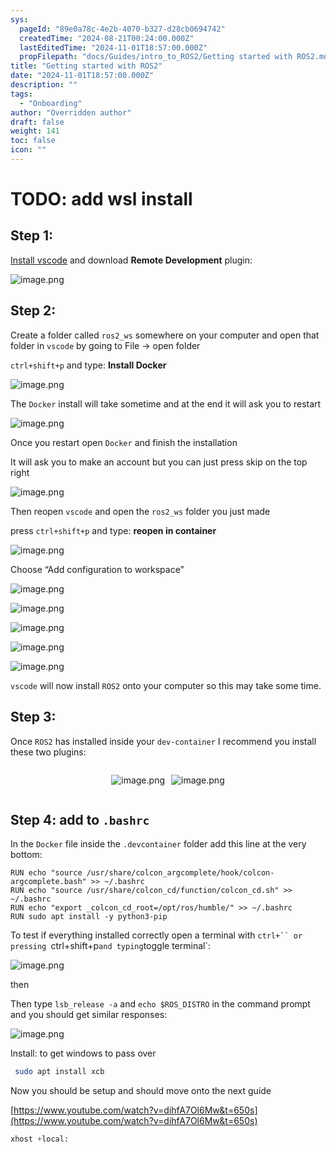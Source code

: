 ```yaml
---
sys:
  pageId: "89e0a78c-4e2b-4070-b327-d28cb0694742"
  createdTime: "2024-08-21T00:24:00.000Z"
  lastEditedTime: "2024-11-01T18:57:00.000Z"
  propFilepath: "docs/Guides/intro_to_ROS2/Getting started with ROS2.md"
title: "Getting started with ROS2"
date: "2024-11-01T18:57:00.000Z"
description: ""
tags:
  - "Onboarding"
author: "Overridden author"
draft: false
weight: 141
toc: false
icon: ""
---
```


# TODO: add wsl install

## Step 1:

[Install vscode](https://code.visualstudio.com/download) and download **Remote Development** plugin:

![image.png](https://prod-files-secure.s3.us-west-2.amazonaws.com/d518164a-d88e-44d1-a4ee-3adb3bd8bce0/efb52993-1881-4a40-b95e-6f020334f022/image.png?X-Amz-Algorithm=AWS4-HMAC-SHA256&X-Amz-Content-Sha256=UNSIGNED-PAYLOAD&X-Amz-Credential=ASIAZI2LB4663AZIZL62%2F20250420%2Fus-west-2%2Fs3%2Faws4_request&X-Amz-Date=20250420T100758Z&X-Amz-Expires=3600&X-Amz-Security-Token=IQoJb3JpZ2luX2VjEBcaCXVzLXdlc3QtMiJHMEUCIQCEO1ATf8zxm2ynE7BwSNMHhqb2k%2BPtxCtxNPLglU0GNwIgL81%2BRIXqXHRHrevFh6MouBQfg82B7VTcmoFmtf8aavMqiAQIoP%2F%2F%2F%2F%2F%2F%2F%2F%2F%2FARAAGgw2Mzc0MjMxODM4MDUiDImcDvzBWC6IUDgIvCrcA%2FSf1IKqV2h5nQ%2Fg56Q0ccBSWswYR7YqHOiInUUEn362Nmc0PhvgxPDfavMu7j6jdhYrIIAjz1eF1mkLLMZ2tghoCnzK0tEP5uOfXc1zFhZ0i01JhDBjZdX0mXWK54xWX%2Fe5rNZs2rxGTPylq2cuvMZfGnzp3138aEO7CEk4VUlF3VXiwGaI2OYqSSkqpfZNfKsQDx8lILMLya8z886wHbHBwpnE6B23di5vDIvOglqbUzG5IMOT1l97zRiXMCRzm8GbXZqB%2Fyoe6x9fTvv6S8Ud9yL8wZWjiIwCbUixo1nakU%2FEB9Ttba5OJ1ljXnVgD2Oi9u3pjJFeDHt7X7jDC4q4bZF35zX0zk8XwZR%2FrH6Bmr6OR9p2JVFROqqT65nYjftJDXcS9GeUOgXGflHzdekx0BsYGMSiSMYR3DWx7ejXCz1UdSE9K41ge%2FdWgDGlDV2mmu3kk%2BaFt9u6p9hn6tu2tAVaPggSza5hoKJi6nkHkn99btetAseK%2FbqMKa2rI2lqDeWC7QR06Va2o004ds%2BkcGRSVh0WWQlz7NBZNUVSWpPhlq0AbNDnDbs6CMVebsZiqa%2FmffvL4sDUKvIfc5PSdxl1o%2BoPaN3n0CD%2F1VpgVdhwhNlQZWxczBM5MJirksAGOqUB8jCg0iOyv8WU3epYlDMr8Vgf2sod4kdqc3qzfCUftZ1PI%2BKdwcTkFwCpKHSKMYEO0HIMokL94zYn1HLg9oyBrupeP%2FDbk6q%2Bau6aouR%2BDj%2BsO%2BTFevtlwjtDM31WLl2FiLILxCTcaCGWuSOt2%2BPlDrztDc%2B0FK9%2BfuYXDmdO6A8Cnq7OG%2FKqTBDgFD%2FTr5hcDn5a1YyXlT6mbA6Si53ha51jRM5r&X-Amz-Signature=c19caab899cb68054de421e8c3d9c9b355f3d4e206253b324c7e951bf0955900&X-Amz-SignedHeaders=host&x-id=GetObject)

## Step 2:

Create a folder called `ros2_ws` somewhere on your computer and open that folder in `vscode` by going to File → open folder 

`ctrl+shift+p` and type: **Install Docker**

![image.png](https://prod-files-secure.s3.us-west-2.amazonaws.com/d518164a-d88e-44d1-a4ee-3adb3bd8bce0/2269dc0e-1cd5-47ff-bceb-c04ad9b2eab0/image.png?X-Amz-Algorithm=AWS4-HMAC-SHA256&X-Amz-Content-Sha256=UNSIGNED-PAYLOAD&X-Amz-Credential=ASIAZI2LB4663AZIZL62%2F20250420%2Fus-west-2%2Fs3%2Faws4_request&X-Amz-Date=20250420T100758Z&X-Amz-Expires=3600&X-Amz-Security-Token=IQoJb3JpZ2luX2VjEBcaCXVzLXdlc3QtMiJHMEUCIQCEO1ATf8zxm2ynE7BwSNMHhqb2k%2BPtxCtxNPLglU0GNwIgL81%2BRIXqXHRHrevFh6MouBQfg82B7VTcmoFmtf8aavMqiAQIoP%2F%2F%2F%2F%2F%2F%2F%2F%2F%2FARAAGgw2Mzc0MjMxODM4MDUiDImcDvzBWC6IUDgIvCrcA%2FSf1IKqV2h5nQ%2Fg56Q0ccBSWswYR7YqHOiInUUEn362Nmc0PhvgxPDfavMu7j6jdhYrIIAjz1eF1mkLLMZ2tghoCnzK0tEP5uOfXc1zFhZ0i01JhDBjZdX0mXWK54xWX%2Fe5rNZs2rxGTPylq2cuvMZfGnzp3138aEO7CEk4VUlF3VXiwGaI2OYqSSkqpfZNfKsQDx8lILMLya8z886wHbHBwpnE6B23di5vDIvOglqbUzG5IMOT1l97zRiXMCRzm8GbXZqB%2Fyoe6x9fTvv6S8Ud9yL8wZWjiIwCbUixo1nakU%2FEB9Ttba5OJ1ljXnVgD2Oi9u3pjJFeDHt7X7jDC4q4bZF35zX0zk8XwZR%2FrH6Bmr6OR9p2JVFROqqT65nYjftJDXcS9GeUOgXGflHzdekx0BsYGMSiSMYR3DWx7ejXCz1UdSE9K41ge%2FdWgDGlDV2mmu3kk%2BaFt9u6p9hn6tu2tAVaPggSza5hoKJi6nkHkn99btetAseK%2FbqMKa2rI2lqDeWC7QR06Va2o004ds%2BkcGRSVh0WWQlz7NBZNUVSWpPhlq0AbNDnDbs6CMVebsZiqa%2FmffvL4sDUKvIfc5PSdxl1o%2BoPaN3n0CD%2F1VpgVdhwhNlQZWxczBM5MJirksAGOqUB8jCg0iOyv8WU3epYlDMr8Vgf2sod4kdqc3qzfCUftZ1PI%2BKdwcTkFwCpKHSKMYEO0HIMokL94zYn1HLg9oyBrupeP%2FDbk6q%2Bau6aouR%2BDj%2BsO%2BTFevtlwjtDM31WLl2FiLILxCTcaCGWuSOt2%2BPlDrztDc%2B0FK9%2BfuYXDmdO6A8Cnq7OG%2FKqTBDgFD%2FTr5hcDn5a1YyXlT6mbA6Si53ha51jRM5r&X-Amz-Signature=f4fe6bfa88053c9e59afb51780d6a665797c8b1b5bf66ff416ed624538defc1d&X-Amz-SignedHeaders=host&x-id=GetObject)

The `Docker` install will take sometime and at the end it will ask you to restart

![image.png](https://prod-files-secure.s3.us-west-2.amazonaws.com/d518164a-d88e-44d1-a4ee-3adb3bd8bce0/ed233f78-be33-4b1f-b89c-9c346c0e961e/image.png?X-Amz-Algorithm=AWS4-HMAC-SHA256&X-Amz-Content-Sha256=UNSIGNED-PAYLOAD&X-Amz-Credential=ASIAZI2LB4663AZIZL62%2F20250420%2Fus-west-2%2Fs3%2Faws4_request&X-Amz-Date=20250420T100758Z&X-Amz-Expires=3600&X-Amz-Security-Token=IQoJb3JpZ2luX2VjEBcaCXVzLXdlc3QtMiJHMEUCIQCEO1ATf8zxm2ynE7BwSNMHhqb2k%2BPtxCtxNPLglU0GNwIgL81%2BRIXqXHRHrevFh6MouBQfg82B7VTcmoFmtf8aavMqiAQIoP%2F%2F%2F%2F%2F%2F%2F%2F%2F%2FARAAGgw2Mzc0MjMxODM4MDUiDImcDvzBWC6IUDgIvCrcA%2FSf1IKqV2h5nQ%2Fg56Q0ccBSWswYR7YqHOiInUUEn362Nmc0PhvgxPDfavMu7j6jdhYrIIAjz1eF1mkLLMZ2tghoCnzK0tEP5uOfXc1zFhZ0i01JhDBjZdX0mXWK54xWX%2Fe5rNZs2rxGTPylq2cuvMZfGnzp3138aEO7CEk4VUlF3VXiwGaI2OYqSSkqpfZNfKsQDx8lILMLya8z886wHbHBwpnE6B23di5vDIvOglqbUzG5IMOT1l97zRiXMCRzm8GbXZqB%2Fyoe6x9fTvv6S8Ud9yL8wZWjiIwCbUixo1nakU%2FEB9Ttba5OJ1ljXnVgD2Oi9u3pjJFeDHt7X7jDC4q4bZF35zX0zk8XwZR%2FrH6Bmr6OR9p2JVFROqqT65nYjftJDXcS9GeUOgXGflHzdekx0BsYGMSiSMYR3DWx7ejXCz1UdSE9K41ge%2FdWgDGlDV2mmu3kk%2BaFt9u6p9hn6tu2tAVaPggSza5hoKJi6nkHkn99btetAseK%2FbqMKa2rI2lqDeWC7QR06Va2o004ds%2BkcGRSVh0WWQlz7NBZNUVSWpPhlq0AbNDnDbs6CMVebsZiqa%2FmffvL4sDUKvIfc5PSdxl1o%2BoPaN3n0CD%2F1VpgVdhwhNlQZWxczBM5MJirksAGOqUB8jCg0iOyv8WU3epYlDMr8Vgf2sod4kdqc3qzfCUftZ1PI%2BKdwcTkFwCpKHSKMYEO0HIMokL94zYn1HLg9oyBrupeP%2FDbk6q%2Bau6aouR%2BDj%2BsO%2BTFevtlwjtDM31WLl2FiLILxCTcaCGWuSOt2%2BPlDrztDc%2B0FK9%2BfuYXDmdO6A8Cnq7OG%2FKqTBDgFD%2FTr5hcDn5a1YyXlT6mbA6Si53ha51jRM5r&X-Amz-Signature=f852e264af3f9ef0ebcab4913d173e7f6cd9abbe3547119d7483e26b9c150ad3&X-Amz-SignedHeaders=host&x-id=GetObject)

Once you restart open `Docker` and finish the installation

It will ask you to make an account but you can just press skip on the top right

![image.png](https://prod-files-secure.s3.us-west-2.amazonaws.com/d518164a-d88e-44d1-a4ee-3adb3bd8bce0/21010ad9-1659-4fd9-9f59-9932a09b2a3d/image.png?X-Amz-Algorithm=AWS4-HMAC-SHA256&X-Amz-Content-Sha256=UNSIGNED-PAYLOAD&X-Amz-Credential=ASIAZI2LB4663AZIZL62%2F20250420%2Fus-west-2%2Fs3%2Faws4_request&X-Amz-Date=20250420T100758Z&X-Amz-Expires=3600&X-Amz-Security-Token=IQoJb3JpZ2luX2VjEBcaCXVzLXdlc3QtMiJHMEUCIQCEO1ATf8zxm2ynE7BwSNMHhqb2k%2BPtxCtxNPLglU0GNwIgL81%2BRIXqXHRHrevFh6MouBQfg82B7VTcmoFmtf8aavMqiAQIoP%2F%2F%2F%2F%2F%2F%2F%2F%2F%2FARAAGgw2Mzc0MjMxODM4MDUiDImcDvzBWC6IUDgIvCrcA%2FSf1IKqV2h5nQ%2Fg56Q0ccBSWswYR7YqHOiInUUEn362Nmc0PhvgxPDfavMu7j6jdhYrIIAjz1eF1mkLLMZ2tghoCnzK0tEP5uOfXc1zFhZ0i01JhDBjZdX0mXWK54xWX%2Fe5rNZs2rxGTPylq2cuvMZfGnzp3138aEO7CEk4VUlF3VXiwGaI2OYqSSkqpfZNfKsQDx8lILMLya8z886wHbHBwpnE6B23di5vDIvOglqbUzG5IMOT1l97zRiXMCRzm8GbXZqB%2Fyoe6x9fTvv6S8Ud9yL8wZWjiIwCbUixo1nakU%2FEB9Ttba5OJ1ljXnVgD2Oi9u3pjJFeDHt7X7jDC4q4bZF35zX0zk8XwZR%2FrH6Bmr6OR9p2JVFROqqT65nYjftJDXcS9GeUOgXGflHzdekx0BsYGMSiSMYR3DWx7ejXCz1UdSE9K41ge%2FdWgDGlDV2mmu3kk%2BaFt9u6p9hn6tu2tAVaPggSza5hoKJi6nkHkn99btetAseK%2FbqMKa2rI2lqDeWC7QR06Va2o004ds%2BkcGRSVh0WWQlz7NBZNUVSWpPhlq0AbNDnDbs6CMVebsZiqa%2FmffvL4sDUKvIfc5PSdxl1o%2BoPaN3n0CD%2F1VpgVdhwhNlQZWxczBM5MJirksAGOqUB8jCg0iOyv8WU3epYlDMr8Vgf2sod4kdqc3qzfCUftZ1PI%2BKdwcTkFwCpKHSKMYEO0HIMokL94zYn1HLg9oyBrupeP%2FDbk6q%2Bau6aouR%2BDj%2BsO%2BTFevtlwjtDM31WLl2FiLILxCTcaCGWuSOt2%2BPlDrztDc%2B0FK9%2BfuYXDmdO6A8Cnq7OG%2FKqTBDgFD%2FTr5hcDn5a1YyXlT6mbA6Si53ha51jRM5r&X-Amz-Signature=8a9f5e80916ae3ba4c22dc33aa741c70fc5fec1dae7e005fdfd4c42deb0b52e4&X-Amz-SignedHeaders=host&x-id=GetObject)

Then reopen `vscode` and open the `ros2_ws` folder you just made

press `ctrl+shift+p` and type: **reopen in container**

![image.png](https://prod-files-secure.s3.us-west-2.amazonaws.com/d518164a-d88e-44d1-a4ee-3adb3bd8bce0/4e93b8c2-41ad-488c-8095-c74205196118/image.png?X-Amz-Algorithm=AWS4-HMAC-SHA256&X-Amz-Content-Sha256=UNSIGNED-PAYLOAD&X-Amz-Credential=ASIAZI2LB4663AZIZL62%2F20250420%2Fus-west-2%2Fs3%2Faws4_request&X-Amz-Date=20250420T100758Z&X-Amz-Expires=3600&X-Amz-Security-Token=IQoJb3JpZ2luX2VjEBcaCXVzLXdlc3QtMiJHMEUCIQCEO1ATf8zxm2ynE7BwSNMHhqb2k%2BPtxCtxNPLglU0GNwIgL81%2BRIXqXHRHrevFh6MouBQfg82B7VTcmoFmtf8aavMqiAQIoP%2F%2F%2F%2F%2F%2F%2F%2F%2F%2FARAAGgw2Mzc0MjMxODM4MDUiDImcDvzBWC6IUDgIvCrcA%2FSf1IKqV2h5nQ%2Fg56Q0ccBSWswYR7YqHOiInUUEn362Nmc0PhvgxPDfavMu7j6jdhYrIIAjz1eF1mkLLMZ2tghoCnzK0tEP5uOfXc1zFhZ0i01JhDBjZdX0mXWK54xWX%2Fe5rNZs2rxGTPylq2cuvMZfGnzp3138aEO7CEk4VUlF3VXiwGaI2OYqSSkqpfZNfKsQDx8lILMLya8z886wHbHBwpnE6B23di5vDIvOglqbUzG5IMOT1l97zRiXMCRzm8GbXZqB%2Fyoe6x9fTvv6S8Ud9yL8wZWjiIwCbUixo1nakU%2FEB9Ttba5OJ1ljXnVgD2Oi9u3pjJFeDHt7X7jDC4q4bZF35zX0zk8XwZR%2FrH6Bmr6OR9p2JVFROqqT65nYjftJDXcS9GeUOgXGflHzdekx0BsYGMSiSMYR3DWx7ejXCz1UdSE9K41ge%2FdWgDGlDV2mmu3kk%2BaFt9u6p9hn6tu2tAVaPggSza5hoKJi6nkHkn99btetAseK%2FbqMKa2rI2lqDeWC7QR06Va2o004ds%2BkcGRSVh0WWQlz7NBZNUVSWpPhlq0AbNDnDbs6CMVebsZiqa%2FmffvL4sDUKvIfc5PSdxl1o%2BoPaN3n0CD%2F1VpgVdhwhNlQZWxczBM5MJirksAGOqUB8jCg0iOyv8WU3epYlDMr8Vgf2sod4kdqc3qzfCUftZ1PI%2BKdwcTkFwCpKHSKMYEO0HIMokL94zYn1HLg9oyBrupeP%2FDbk6q%2Bau6aouR%2BDj%2BsO%2BTFevtlwjtDM31WLl2FiLILxCTcaCGWuSOt2%2BPlDrztDc%2B0FK9%2BfuYXDmdO6A8Cnq7OG%2FKqTBDgFD%2FTr5hcDn5a1YyXlT6mbA6Si53ha51jRM5r&X-Amz-Signature=6a2c918c02db532ed510f1430a0c5899bf45ab9149e18e828e1bc5d984a41d1c&X-Amz-SignedHeaders=host&x-id=GetObject)

Choose “Add configuration to workspace”

![image.png](https://prod-files-secure.s3.us-west-2.amazonaws.com/d518164a-d88e-44d1-a4ee-3adb3bd8bce0/9560b282-5060-4989-ba37-97e7b2c22476/image.png?X-Amz-Algorithm=AWS4-HMAC-SHA256&X-Amz-Content-Sha256=UNSIGNED-PAYLOAD&X-Amz-Credential=ASIAZI2LB4663AZIZL62%2F20250420%2Fus-west-2%2Fs3%2Faws4_request&X-Amz-Date=20250420T100758Z&X-Amz-Expires=3600&X-Amz-Security-Token=IQoJb3JpZ2luX2VjEBcaCXVzLXdlc3QtMiJHMEUCIQCEO1ATf8zxm2ynE7BwSNMHhqb2k%2BPtxCtxNPLglU0GNwIgL81%2BRIXqXHRHrevFh6MouBQfg82B7VTcmoFmtf8aavMqiAQIoP%2F%2F%2F%2F%2F%2F%2F%2F%2F%2FARAAGgw2Mzc0MjMxODM4MDUiDImcDvzBWC6IUDgIvCrcA%2FSf1IKqV2h5nQ%2Fg56Q0ccBSWswYR7YqHOiInUUEn362Nmc0PhvgxPDfavMu7j6jdhYrIIAjz1eF1mkLLMZ2tghoCnzK0tEP5uOfXc1zFhZ0i01JhDBjZdX0mXWK54xWX%2Fe5rNZs2rxGTPylq2cuvMZfGnzp3138aEO7CEk4VUlF3VXiwGaI2OYqSSkqpfZNfKsQDx8lILMLya8z886wHbHBwpnE6B23di5vDIvOglqbUzG5IMOT1l97zRiXMCRzm8GbXZqB%2Fyoe6x9fTvv6S8Ud9yL8wZWjiIwCbUixo1nakU%2FEB9Ttba5OJ1ljXnVgD2Oi9u3pjJFeDHt7X7jDC4q4bZF35zX0zk8XwZR%2FrH6Bmr6OR9p2JVFROqqT65nYjftJDXcS9GeUOgXGflHzdekx0BsYGMSiSMYR3DWx7ejXCz1UdSE9K41ge%2FdWgDGlDV2mmu3kk%2BaFt9u6p9hn6tu2tAVaPggSza5hoKJi6nkHkn99btetAseK%2FbqMKa2rI2lqDeWC7QR06Va2o004ds%2BkcGRSVh0WWQlz7NBZNUVSWpPhlq0AbNDnDbs6CMVebsZiqa%2FmffvL4sDUKvIfc5PSdxl1o%2BoPaN3n0CD%2F1VpgVdhwhNlQZWxczBM5MJirksAGOqUB8jCg0iOyv8WU3epYlDMr8Vgf2sod4kdqc3qzfCUftZ1PI%2BKdwcTkFwCpKHSKMYEO0HIMokL94zYn1HLg9oyBrupeP%2FDbk6q%2Bau6aouR%2BDj%2BsO%2BTFevtlwjtDM31WLl2FiLILxCTcaCGWuSOt2%2BPlDrztDc%2B0FK9%2BfuYXDmdO6A8Cnq7OG%2FKqTBDgFD%2FTr5hcDn5a1YyXlT6mbA6Si53ha51jRM5r&X-Amz-Signature=c741775ceaf586dbfaeb8da2d03c18dec76a4f3f98f1e87579b3c5c0ac467de5&X-Amz-SignedHeaders=host&x-id=GetObject)

![image.png](https://prod-files-secure.s3.us-west-2.amazonaws.com/d518164a-d88e-44d1-a4ee-3adb3bd8bce0/2ee63f81-886b-48e8-a553-dc6e5eac99e4/image.png?X-Amz-Algorithm=AWS4-HMAC-SHA256&X-Amz-Content-Sha256=UNSIGNED-PAYLOAD&X-Amz-Credential=ASIAZI2LB4663AZIZL62%2F20250420%2Fus-west-2%2Fs3%2Faws4_request&X-Amz-Date=20250420T100758Z&X-Amz-Expires=3600&X-Amz-Security-Token=IQoJb3JpZ2luX2VjEBcaCXVzLXdlc3QtMiJHMEUCIQCEO1ATf8zxm2ynE7BwSNMHhqb2k%2BPtxCtxNPLglU0GNwIgL81%2BRIXqXHRHrevFh6MouBQfg82B7VTcmoFmtf8aavMqiAQIoP%2F%2F%2F%2F%2F%2F%2F%2F%2F%2FARAAGgw2Mzc0MjMxODM4MDUiDImcDvzBWC6IUDgIvCrcA%2FSf1IKqV2h5nQ%2Fg56Q0ccBSWswYR7YqHOiInUUEn362Nmc0PhvgxPDfavMu7j6jdhYrIIAjz1eF1mkLLMZ2tghoCnzK0tEP5uOfXc1zFhZ0i01JhDBjZdX0mXWK54xWX%2Fe5rNZs2rxGTPylq2cuvMZfGnzp3138aEO7CEk4VUlF3VXiwGaI2OYqSSkqpfZNfKsQDx8lILMLya8z886wHbHBwpnE6B23di5vDIvOglqbUzG5IMOT1l97zRiXMCRzm8GbXZqB%2Fyoe6x9fTvv6S8Ud9yL8wZWjiIwCbUixo1nakU%2FEB9Ttba5OJ1ljXnVgD2Oi9u3pjJFeDHt7X7jDC4q4bZF35zX0zk8XwZR%2FrH6Bmr6OR9p2JVFROqqT65nYjftJDXcS9GeUOgXGflHzdekx0BsYGMSiSMYR3DWx7ejXCz1UdSE9K41ge%2FdWgDGlDV2mmu3kk%2BaFt9u6p9hn6tu2tAVaPggSza5hoKJi6nkHkn99btetAseK%2FbqMKa2rI2lqDeWC7QR06Va2o004ds%2BkcGRSVh0WWQlz7NBZNUVSWpPhlq0AbNDnDbs6CMVebsZiqa%2FmffvL4sDUKvIfc5PSdxl1o%2BoPaN3n0CD%2F1VpgVdhwhNlQZWxczBM5MJirksAGOqUB8jCg0iOyv8WU3epYlDMr8Vgf2sod4kdqc3qzfCUftZ1PI%2BKdwcTkFwCpKHSKMYEO0HIMokL94zYn1HLg9oyBrupeP%2FDbk6q%2Bau6aouR%2BDj%2BsO%2BTFevtlwjtDM31WLl2FiLILxCTcaCGWuSOt2%2BPlDrztDc%2B0FK9%2BfuYXDmdO6A8Cnq7OG%2FKqTBDgFD%2FTr5hcDn5a1YyXlT6mbA6Si53ha51jRM5r&X-Amz-Signature=0dc5ba05d048d9ebd75ce0eb45f1d1b7ac14e8d8af4fb14ff903c36dff7e0e93&X-Amz-SignedHeaders=host&x-id=GetObject)

![image.png](https://prod-files-secure.s3.us-west-2.amazonaws.com/d518164a-d88e-44d1-a4ee-3adb3bd8bce0/ae1580b2-b048-407e-aed9-b584224a7a04/image.png?X-Amz-Algorithm=AWS4-HMAC-SHA256&X-Amz-Content-Sha256=UNSIGNED-PAYLOAD&X-Amz-Credential=ASIAZI2LB4663AZIZL62%2F20250420%2Fus-west-2%2Fs3%2Faws4_request&X-Amz-Date=20250420T100758Z&X-Amz-Expires=3600&X-Amz-Security-Token=IQoJb3JpZ2luX2VjEBcaCXVzLXdlc3QtMiJHMEUCIQCEO1ATf8zxm2ynE7BwSNMHhqb2k%2BPtxCtxNPLglU0GNwIgL81%2BRIXqXHRHrevFh6MouBQfg82B7VTcmoFmtf8aavMqiAQIoP%2F%2F%2F%2F%2F%2F%2F%2F%2F%2FARAAGgw2Mzc0MjMxODM4MDUiDImcDvzBWC6IUDgIvCrcA%2FSf1IKqV2h5nQ%2Fg56Q0ccBSWswYR7YqHOiInUUEn362Nmc0PhvgxPDfavMu7j6jdhYrIIAjz1eF1mkLLMZ2tghoCnzK0tEP5uOfXc1zFhZ0i01JhDBjZdX0mXWK54xWX%2Fe5rNZs2rxGTPylq2cuvMZfGnzp3138aEO7CEk4VUlF3VXiwGaI2OYqSSkqpfZNfKsQDx8lILMLya8z886wHbHBwpnE6B23di5vDIvOglqbUzG5IMOT1l97zRiXMCRzm8GbXZqB%2Fyoe6x9fTvv6S8Ud9yL8wZWjiIwCbUixo1nakU%2FEB9Ttba5OJ1ljXnVgD2Oi9u3pjJFeDHt7X7jDC4q4bZF35zX0zk8XwZR%2FrH6Bmr6OR9p2JVFROqqT65nYjftJDXcS9GeUOgXGflHzdekx0BsYGMSiSMYR3DWx7ejXCz1UdSE9K41ge%2FdWgDGlDV2mmu3kk%2BaFt9u6p9hn6tu2tAVaPggSza5hoKJi6nkHkn99btetAseK%2FbqMKa2rI2lqDeWC7QR06Va2o004ds%2BkcGRSVh0WWQlz7NBZNUVSWpPhlq0AbNDnDbs6CMVebsZiqa%2FmffvL4sDUKvIfc5PSdxl1o%2BoPaN3n0CD%2F1VpgVdhwhNlQZWxczBM5MJirksAGOqUB8jCg0iOyv8WU3epYlDMr8Vgf2sod4kdqc3qzfCUftZ1PI%2BKdwcTkFwCpKHSKMYEO0HIMokL94zYn1HLg9oyBrupeP%2FDbk6q%2Bau6aouR%2BDj%2BsO%2BTFevtlwjtDM31WLl2FiLILxCTcaCGWuSOt2%2BPlDrztDc%2B0FK9%2BfuYXDmdO6A8Cnq7OG%2FKqTBDgFD%2FTr5hcDn5a1YyXlT6mbA6Si53ha51jRM5r&X-Amz-Signature=30ab7d5498cf6908fa94b05fb7faaa1e3b463de498d59f98218617b9ddb665cc&X-Amz-SignedHeaders=host&x-id=GetObject)

![image.png](https://prod-files-secure.s3.us-west-2.amazonaws.com/d518164a-d88e-44d1-a4ee-3adb3bd8bce0/53255b28-f75e-430f-b9e3-c0ac8577e42b/image.png?X-Amz-Algorithm=AWS4-HMAC-SHA256&X-Amz-Content-Sha256=UNSIGNED-PAYLOAD&X-Amz-Credential=ASIAZI2LB4663AZIZL62%2F20250420%2Fus-west-2%2Fs3%2Faws4_request&X-Amz-Date=20250420T100758Z&X-Amz-Expires=3600&X-Amz-Security-Token=IQoJb3JpZ2luX2VjEBcaCXVzLXdlc3QtMiJHMEUCIQCEO1ATf8zxm2ynE7BwSNMHhqb2k%2BPtxCtxNPLglU0GNwIgL81%2BRIXqXHRHrevFh6MouBQfg82B7VTcmoFmtf8aavMqiAQIoP%2F%2F%2F%2F%2F%2F%2F%2F%2F%2FARAAGgw2Mzc0MjMxODM4MDUiDImcDvzBWC6IUDgIvCrcA%2FSf1IKqV2h5nQ%2Fg56Q0ccBSWswYR7YqHOiInUUEn362Nmc0PhvgxPDfavMu7j6jdhYrIIAjz1eF1mkLLMZ2tghoCnzK0tEP5uOfXc1zFhZ0i01JhDBjZdX0mXWK54xWX%2Fe5rNZs2rxGTPylq2cuvMZfGnzp3138aEO7CEk4VUlF3VXiwGaI2OYqSSkqpfZNfKsQDx8lILMLya8z886wHbHBwpnE6B23di5vDIvOglqbUzG5IMOT1l97zRiXMCRzm8GbXZqB%2Fyoe6x9fTvv6S8Ud9yL8wZWjiIwCbUixo1nakU%2FEB9Ttba5OJ1ljXnVgD2Oi9u3pjJFeDHt7X7jDC4q4bZF35zX0zk8XwZR%2FrH6Bmr6OR9p2JVFROqqT65nYjftJDXcS9GeUOgXGflHzdekx0BsYGMSiSMYR3DWx7ejXCz1UdSE9K41ge%2FdWgDGlDV2mmu3kk%2BaFt9u6p9hn6tu2tAVaPggSza5hoKJi6nkHkn99btetAseK%2FbqMKa2rI2lqDeWC7QR06Va2o004ds%2BkcGRSVh0WWQlz7NBZNUVSWpPhlq0AbNDnDbs6CMVebsZiqa%2FmffvL4sDUKvIfc5PSdxl1o%2BoPaN3n0CD%2F1VpgVdhwhNlQZWxczBM5MJirksAGOqUB8jCg0iOyv8WU3epYlDMr8Vgf2sod4kdqc3qzfCUftZ1PI%2BKdwcTkFwCpKHSKMYEO0HIMokL94zYn1HLg9oyBrupeP%2FDbk6q%2Bau6aouR%2BDj%2BsO%2BTFevtlwjtDM31WLl2FiLILxCTcaCGWuSOt2%2BPlDrztDc%2B0FK9%2BfuYXDmdO6A8Cnq7OG%2FKqTBDgFD%2FTr5hcDn5a1YyXlT6mbA6Si53ha51jRM5r&X-Amz-Signature=3a6a1500af3b9b9e164f0c55dfbc0d863b2dd82b71dae977e3d3c8c986805e61&X-Amz-SignedHeaders=host&x-id=GetObject)

![image.png](https://prod-files-secure.s3.us-west-2.amazonaws.com/d518164a-d88e-44d1-a4ee-3adb3bd8bce0/7c562767-5af9-4ffb-97d1-327bcdf4ee00/image.png?X-Amz-Algorithm=AWS4-HMAC-SHA256&X-Amz-Content-Sha256=UNSIGNED-PAYLOAD&X-Amz-Credential=ASIAZI2LB4663AZIZL62%2F20250420%2Fus-west-2%2Fs3%2Faws4_request&X-Amz-Date=20250420T100758Z&X-Amz-Expires=3600&X-Amz-Security-Token=IQoJb3JpZ2luX2VjEBcaCXVzLXdlc3QtMiJHMEUCIQCEO1ATf8zxm2ynE7BwSNMHhqb2k%2BPtxCtxNPLglU0GNwIgL81%2BRIXqXHRHrevFh6MouBQfg82B7VTcmoFmtf8aavMqiAQIoP%2F%2F%2F%2F%2F%2F%2F%2F%2F%2FARAAGgw2Mzc0MjMxODM4MDUiDImcDvzBWC6IUDgIvCrcA%2FSf1IKqV2h5nQ%2Fg56Q0ccBSWswYR7YqHOiInUUEn362Nmc0PhvgxPDfavMu7j6jdhYrIIAjz1eF1mkLLMZ2tghoCnzK0tEP5uOfXc1zFhZ0i01JhDBjZdX0mXWK54xWX%2Fe5rNZs2rxGTPylq2cuvMZfGnzp3138aEO7CEk4VUlF3VXiwGaI2OYqSSkqpfZNfKsQDx8lILMLya8z886wHbHBwpnE6B23di5vDIvOglqbUzG5IMOT1l97zRiXMCRzm8GbXZqB%2Fyoe6x9fTvv6S8Ud9yL8wZWjiIwCbUixo1nakU%2FEB9Ttba5OJ1ljXnVgD2Oi9u3pjJFeDHt7X7jDC4q4bZF35zX0zk8XwZR%2FrH6Bmr6OR9p2JVFROqqT65nYjftJDXcS9GeUOgXGflHzdekx0BsYGMSiSMYR3DWx7ejXCz1UdSE9K41ge%2FdWgDGlDV2mmu3kk%2BaFt9u6p9hn6tu2tAVaPggSza5hoKJi6nkHkn99btetAseK%2FbqMKa2rI2lqDeWC7QR06Va2o004ds%2BkcGRSVh0WWQlz7NBZNUVSWpPhlq0AbNDnDbs6CMVebsZiqa%2FmffvL4sDUKvIfc5PSdxl1o%2BoPaN3n0CD%2F1VpgVdhwhNlQZWxczBM5MJirksAGOqUB8jCg0iOyv8WU3epYlDMr8Vgf2sod4kdqc3qzfCUftZ1PI%2BKdwcTkFwCpKHSKMYEO0HIMokL94zYn1HLg9oyBrupeP%2FDbk6q%2Bau6aouR%2BDj%2BsO%2BTFevtlwjtDM31WLl2FiLILxCTcaCGWuSOt2%2BPlDrztDc%2B0FK9%2BfuYXDmdO6A8Cnq7OG%2FKqTBDgFD%2FTr5hcDn5a1YyXlT6mbA6Si53ha51jRM5r&X-Amz-Signature=560060f2c51f6d1babfc2d45296adba69eb742dd1849aafcbc14520f3c3800e9&X-Amz-SignedHeaders=host&x-id=GetObject)

`vscode` will now install `ROS2` onto your computer so this may take some time.

## Step 3:

Once `ROS2` has installed inside your `dev-container` I recommend you install these two plugins:

<div style="display: flex;flex-direction: row; column-gap:10px; max-width: 630px;justify-content: center;">
<div>

![image.png](https://prod-files-secure.s3.us-west-2.amazonaws.com/d518164a-d88e-44d1-a4ee-3adb3bd8bce0/3fc3d550-5a54-4ba1-ba6b-faa01cdb7369/image.png?X-Amz-Algorithm=AWS4-HMAC-SHA256&X-Amz-Content-Sha256=UNSIGNED-PAYLOAD&X-Amz-Credential=ASIAZI2LB466VYXPD24O%2F20250420%2Fus-west-2%2Fs3%2Faws4_request&X-Amz-Date=20250420T100759Z&X-Amz-Expires=3600&X-Amz-Security-Token=IQoJb3JpZ2luX2VjEBcaCXVzLXdlc3QtMiJHMEUCIQC4c1GX2LZswqn1XDthu98jGkB4Y9UH%2BjcpSUrn5Ouu5QIgbn2lEH9AbLcnyMd%2FSg93ZeulmAuEhrN8H0u44mteRp4qiAQIn%2F%2F%2F%2F%2F%2F%2F%2F%2F%2F%2FARAAGgw2Mzc0MjMxODM4MDUiDK3KdlVF8CgRz7yZ0SrcA0rrDPIhtDc%2FPYAIaTVVDEK6YHE3hVJuKZu8Q15%2BCtg%2F3s7AgY4vEwg5EpDlSOMDLh7JaGt5A0yzXp695idNxNv7o6f4%2Fc08DuwSkTHnNrx%2BiP5ox3bW98sBD%2Bu3f61jvdzLOlKQ87wZcBnIwi25zBIt9q77NaU6dD2q2gmb3T8HSSmQYQcPtmmB6umW3jmqlhH74639tI4iILSN9BcbhvL2YPJLNhTcX8Ncs9NqfmRWKaGxF18%2Bck7yMWciSg11fMYsJm55ecLFXQ3PcPTtLdFxETke5lRhup63RA8Q18VVrvCDZirOv510ZjweGxdcXs0620rdGKTq6XyIVVa4Mvm7WKS4mlaaZXd1lchIaNvlserSWXHxGCEjDGV6tHoAregfAfPDXYuWeYa65uYRdhvLi5GCa4aIdW57NwyBNmR9cRDIj1tSyRFU61t9BfvjEQeqXrMYH1E%2F7jo0WHPEprYy9BDdCrR3GbrMwyONUnwWF9youKz1BfKqt5YWfoqfWiM8NGnzWSqAE52C4UNgMmoqImUHsFl9pL8YGlI2ePMnvZGnMFN7RO8uzO3eoyD%2FEd5%2F9cpmrA4%2FkWVU5%2BbYb3E2xxgkU8mWj%2BAq4B7JFHMhP5y59oZbjVV5GgoAML2kksAGOqUBPLrHfSO7bbifXMZfxc%2B1c8JuxWNXCHjpmH5MVwTXQ6tE0RctJ7ciHaldIZoAoxgDJG%2Bpr1jwKJ820qaPpunJVuNhTwmJNZLXdqB1wp2nUw2Ms302Mp1pFF5%2Fr4L64nsn%2BLIfZhyqF%2Bb4XAtV6yvvCiOtln9Csv3ROUBx1FgJJZ2INgU%2BfCPLI3iTTU2xFqSmV%2BKje77RZkRrTbgii9R1sO8WZ2qO&X-Amz-Signature=17dc3ad1485dcb468ceb428d855df9643010ae8b80af51f569bc45570186ed28&X-Amz-SignedHeaders=host&x-id=GetObject)

</div>
<div>

![image.png](https://prod-files-secure.s3.us-west-2.amazonaws.com/d518164a-d88e-44d1-a4ee-3adb3bd8bce0/d994cc66-13c2-4093-a5a3-f84cf4601a82/image.png?X-Amz-Algorithm=AWS4-HMAC-SHA256&X-Amz-Content-Sha256=UNSIGNED-PAYLOAD&X-Amz-Credential=ASIAZI2LB4664VAGGY3H%2F20250420%2Fus-west-2%2Fs3%2Faws4_request&X-Amz-Date=20250420T100759Z&X-Amz-Expires=3600&X-Amz-Security-Token=IQoJb3JpZ2luX2VjEBcaCXVzLXdlc3QtMiJIMEYCIQC5fUKK%2FYRnkapl9IjlvpOmo4vl2MS2X%2BnzcTry2BmabAIhALGnk9Sspo5eBm1kS5m%2F2V7G6diily7YxRQUm8cx2WQlKogECJ%2F%2F%2F%2F%2F%2F%2F%2F%2F%2F%2FwEQABoMNjM3NDIzMTgzODA1IgzuAPOedqpW7emi2Qoq3AP4K56mJJ2GO9t6YhtUZX9membml%2B9MI%2FJfxvVdnmRjnHAwWLpUDDBaCn%2FdInVE6RH6DpGMLfZV4KgtUgEnZYcXOe5g9l9PROVushbrJwt6YsTQoIA9ijgmS2%2B553RnZlbG95W2WGVfLRYDeo1FHJFUSJnMZFtDiSxqTQReBLT4lewMQzEKhfsNQMlxjV2mw1b8rBUB%2BWRo15N3Di0biy2O%2BcsLF7ABJmyQtZ6YzZx%2FevObQEipw9r61PiDa%2FT2SBFCXDLNUk7u%2FBAyTdCPf8voa8famdENUEtab2rs2w5MfbsROEUqfyGGDImxcrBNNjmAfXzGWAphmx0N0YFl%2Ba9VYxsspF5fQ%2FcCrQ%2FH3rWcDxK5kemNIaYDDOwo%2FrjmI5caC6yWzaIPtLsXQQ%2BPulRu3%2BtVpZ%2BE0d7TfoEfYwdcP%2B80LMDnTNoxv7wpNmxtH7ew3Lm9%2FrWW2UqXeaBKBtMyj2nvNBXLXd69CbN5nlid76oZZ0TGgo1nevxtyqBbMbpINoRE3XKxzrgOGVIx1SZ6Q5R%2Bdz87fdt8RHtkZzLNbSXZnc6uYF3TzPRzlo9EmTWef3EfdZlgQioXFKww4ibI22H6ye0Y0Be83tfEJ4FspzE89sv7aC2kX5ccXjDHpJLABjqkAcCG8MeJ8f5NBdcKsOKD%2FEHGc5TV6EyvxsAZemWiXAfVl9HtExEyj%2B0OfhGqVdXJn0omCMCejUfeiYnxeJs1CjcGq%2FWFM9d3SLjLinulbSqBgfDPz8MChe4vnPF3ndi8pDb0A8va7%2FERPYaeXjQsSI9RitC3xeYhJ4KrItqQHlPGasUsEe2OEsVO0h5aZyNejSCR8JSWiouItI119h8pooC1FiFB&X-Amz-Signature=1259748048f25604caad6ea653dd7ffd734a6a1653b07004aaf52da1dc01f51e&X-Amz-SignedHeaders=host&x-id=GetObject)

</div>
</div>

## Step 4: add to `.bashrc`

In the `Docker` file inside the `.devcontainer` folder add this line at the very bottom: 

```docker
RUN echo "source /usr/share/colcon_argcomplete/hook/colcon-argcomplete.bash" >> ~/.bashrc
RUN echo "source /usr/share/colcon_cd/function/colcon_cd.sh" >> ~/.bashrc
RUN echo "export _colcon_cd_root=/opt/ros/humble/" >> ~/.bashrc
RUN sudo apt install -y python3-pip 
```

To test if everything installed correctly open a terminal with `ctrl+`` or pressing `ctrl+shift+p` and typing `toggle terminal`:

![image.png](https://prod-files-secure.s3.us-west-2.amazonaws.com/d518164a-d88e-44d1-a4ee-3adb3bd8bce0/6a4943d8-b04e-4c02-9a58-775f3384d1a5/image.png?X-Amz-Algorithm=AWS4-HMAC-SHA256&X-Amz-Content-Sha256=UNSIGNED-PAYLOAD&X-Amz-Credential=ASIAZI2LB4663AZIZL62%2F20250420%2Fus-west-2%2Fs3%2Faws4_request&X-Amz-Date=20250420T100758Z&X-Amz-Expires=3600&X-Amz-Security-Token=IQoJb3JpZ2luX2VjEBcaCXVzLXdlc3QtMiJHMEUCIQCEO1ATf8zxm2ynE7BwSNMHhqb2k%2BPtxCtxNPLglU0GNwIgL81%2BRIXqXHRHrevFh6MouBQfg82B7VTcmoFmtf8aavMqiAQIoP%2F%2F%2F%2F%2F%2F%2F%2F%2F%2FARAAGgw2Mzc0MjMxODM4MDUiDImcDvzBWC6IUDgIvCrcA%2FSf1IKqV2h5nQ%2Fg56Q0ccBSWswYR7YqHOiInUUEn362Nmc0PhvgxPDfavMu7j6jdhYrIIAjz1eF1mkLLMZ2tghoCnzK0tEP5uOfXc1zFhZ0i01JhDBjZdX0mXWK54xWX%2Fe5rNZs2rxGTPylq2cuvMZfGnzp3138aEO7CEk4VUlF3VXiwGaI2OYqSSkqpfZNfKsQDx8lILMLya8z886wHbHBwpnE6B23di5vDIvOglqbUzG5IMOT1l97zRiXMCRzm8GbXZqB%2Fyoe6x9fTvv6S8Ud9yL8wZWjiIwCbUixo1nakU%2FEB9Ttba5OJ1ljXnVgD2Oi9u3pjJFeDHt7X7jDC4q4bZF35zX0zk8XwZR%2FrH6Bmr6OR9p2JVFROqqT65nYjftJDXcS9GeUOgXGflHzdekx0BsYGMSiSMYR3DWx7ejXCz1UdSE9K41ge%2FdWgDGlDV2mmu3kk%2BaFt9u6p9hn6tu2tAVaPggSza5hoKJi6nkHkn99btetAseK%2FbqMKa2rI2lqDeWC7QR06Va2o004ds%2BkcGRSVh0WWQlz7NBZNUVSWpPhlq0AbNDnDbs6CMVebsZiqa%2FmffvL4sDUKvIfc5PSdxl1o%2BoPaN3n0CD%2F1VpgVdhwhNlQZWxczBM5MJirksAGOqUB8jCg0iOyv8WU3epYlDMr8Vgf2sod4kdqc3qzfCUftZ1PI%2BKdwcTkFwCpKHSKMYEO0HIMokL94zYn1HLg9oyBrupeP%2FDbk6q%2Bau6aouR%2BDj%2BsO%2BTFevtlwjtDM31WLl2FiLILxCTcaCGWuSOt2%2BPlDrztDc%2B0FK9%2BfuYXDmdO6A8Cnq7OG%2FKqTBDgFD%2FTr5hcDn5a1YyXlT6mbA6Si53ha51jRM5r&X-Amz-Signature=bc246650840a7d9bceee66f194c1a03abda99960df6eaddcd392a7114cdff0b7&X-Amz-SignedHeaders=host&x-id=GetObject)

then 

Then type `lsb_release -a` and `echo $ROS_DISTRO` in the command prompt and you should get similar responses:

![image.png](https://prod-files-secure.s3.us-west-2.amazonaws.com/d518164a-d88e-44d1-a4ee-3adb3bd8bce0/3e635dec-a805-4e85-8b9e-d000e5b71a4e/image.png?X-Amz-Algorithm=AWS4-HMAC-SHA256&X-Amz-Content-Sha256=UNSIGNED-PAYLOAD&X-Amz-Credential=ASIAZI2LB4663AZIZL62%2F20250420%2Fus-west-2%2Fs3%2Faws4_request&X-Amz-Date=20250420T100758Z&X-Amz-Expires=3600&X-Amz-Security-Token=IQoJb3JpZ2luX2VjEBcaCXVzLXdlc3QtMiJHMEUCIQCEO1ATf8zxm2ynE7BwSNMHhqb2k%2BPtxCtxNPLglU0GNwIgL81%2BRIXqXHRHrevFh6MouBQfg82B7VTcmoFmtf8aavMqiAQIoP%2F%2F%2F%2F%2F%2F%2F%2F%2F%2FARAAGgw2Mzc0MjMxODM4MDUiDImcDvzBWC6IUDgIvCrcA%2FSf1IKqV2h5nQ%2Fg56Q0ccBSWswYR7YqHOiInUUEn362Nmc0PhvgxPDfavMu7j6jdhYrIIAjz1eF1mkLLMZ2tghoCnzK0tEP5uOfXc1zFhZ0i01JhDBjZdX0mXWK54xWX%2Fe5rNZs2rxGTPylq2cuvMZfGnzp3138aEO7CEk4VUlF3VXiwGaI2OYqSSkqpfZNfKsQDx8lILMLya8z886wHbHBwpnE6B23di5vDIvOglqbUzG5IMOT1l97zRiXMCRzm8GbXZqB%2Fyoe6x9fTvv6S8Ud9yL8wZWjiIwCbUixo1nakU%2FEB9Ttba5OJ1ljXnVgD2Oi9u3pjJFeDHt7X7jDC4q4bZF35zX0zk8XwZR%2FrH6Bmr6OR9p2JVFROqqT65nYjftJDXcS9GeUOgXGflHzdekx0BsYGMSiSMYR3DWx7ejXCz1UdSE9K41ge%2FdWgDGlDV2mmu3kk%2BaFt9u6p9hn6tu2tAVaPggSza5hoKJi6nkHkn99btetAseK%2FbqMKa2rI2lqDeWC7QR06Va2o004ds%2BkcGRSVh0WWQlz7NBZNUVSWpPhlq0AbNDnDbs6CMVebsZiqa%2FmffvL4sDUKvIfc5PSdxl1o%2BoPaN3n0CD%2F1VpgVdhwhNlQZWxczBM5MJirksAGOqUB8jCg0iOyv8WU3epYlDMr8Vgf2sod4kdqc3qzfCUftZ1PI%2BKdwcTkFwCpKHSKMYEO0HIMokL94zYn1HLg9oyBrupeP%2FDbk6q%2Bau6aouR%2BDj%2BsO%2BTFevtlwjtDM31WLl2FiLILxCTcaCGWuSOt2%2BPlDrztDc%2B0FK9%2BfuYXDmdO6A8Cnq7OG%2FKqTBDgFD%2FTr5hcDn5a1YyXlT6mbA6Si53ha51jRM5r&X-Amz-Signature=f3705e18fee1441396947a8c7aa60b85902fdf89121bb07de72326b2c70bda12&X-Amz-SignedHeaders=host&x-id=GetObject)

Install:  to get windows to pass over

```bash
 sudo apt install xcb
```

Now you should be setup and should move onto the next guide 

[https://www.youtube.com/watch?v=dihfA7Ol6Mw&t=650s](https://www.youtube.com/watch?v=dihfA7Ol6Mw&t=650s)

```python
xhost +local:
```
